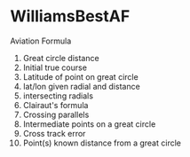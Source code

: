 # WilliamsBestAF
Aviation Formula

1. Great circle distance
2. Initial true course
3. Latitude of point on great circle
4. lat/lon given radial and distance
5. intersecting radials
6. Clairaut's formula
7. Crossing parallels
8. Intermediate points on a great circle
9. Cross track error
10. Point(s) known distance from a great circle

